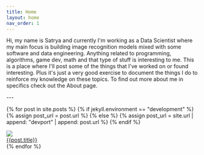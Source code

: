 ```yaml
---
title: Home
layout: home
nav_order: 1
---
```

<p>
Hi, my name is Satrya and currently I'm working as a Data Scientist where my main focus is building image recognition models mixed with some software and data engineering. Anything related to programming, algorithms, game dev, math and that type of stuff is interesting to me. This is a place where I'll post some of the things that I've worked on or found interesting. Plus it's just a very good exercise to document the things I do to reinforce my knowledge on these topics. To find out more about me in specifics check out the About page.
</p>
---

{% for post in site.posts %}
{% if jekyll.environment == "development" %}
    {% assign post_url = post.url %}
{% else %}
    {% assign post_url = site.url | append: "devport" | append: post.url %}
{% endif %}

<div class="post">
    <div class="thumb">
        <a href="{{site.url}}{{post.url}}">
            <img src="{{site.url}}/assets/thumbnails/{{post.title | downcase | replace: ' ', '-' }}.png">
        </a>
    </div>
    <div class="title-block">
        <a href="{{post.url}}">{{post.title}}</a>
    </div>
</div>
{% endfor %}
<!--<button>See all posts</button>-->


[^1]: [It can take up to 10 minutes for changes to your site to publish after you push the changes to GitHub](https://docs.github.com/en/pages/setting-up-a-github-pages-site-with-jekyll/creating-a-github-pages-site-with-jekyll#creating-your-site).

[Just the Docs]: https://just-the-docs.github.io/just-the-docs/
[GitHub Pages]: https://docs.github.com/en/pages
[README]: https://github.com/just-the-docs/just-the-docs-template/blob/main/README.md
[Jekyll]: https://jekyllrb.com
[GitHub Pages / Actions workflow]: https://github.blog/changelog/2022-07-27-github-pages-custom-github-actions-workflows-beta/
[use this template]: https://github.com/just-the-docs/just-the-docs-template/generate
